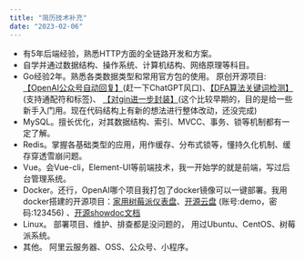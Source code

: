 ```yaml
---
title: "简历技术补充"
date: "2023-02-06"
---
```



- 有5年后端经验，熟悉HTTP方面的全链路开发和方案。
- 自学并通过数据结构、操作系统、计算机结构、网络原理等科目。
- Go经验2年。熟悉各类数据类型和常用官方包的使用。 原创开源项目: [【OpenAI公众号自动回复】](https://github.com/tomatocuke/openai)(赶一下ChatGPT风口)、[【DFA算法关键词检测】](https://github.com/tomatocuke/sieve)(支持通配符和标签)、 [【对gin进一步封装】](https://github.com/tomatocuke/gin-demo)(这个比较早期的，目的是给一些新手入门用。现在代码结构上有新的想法进行整体改动，还没完成)
- MySQL。擅长优化，对其数据结构、索引、MVCC、事务、锁等机制都有一
定了解。
- Redis。掌握各基础类型的应用，用作缓存、分布式锁等，懂持久化机制、缓存穿透雪崩问题。
- Vue。会Vue-cli，Element-UI等前端技术，我一开始学的就是前端，写过后台管理系统。
- Docker。还行，OpenAI哪个项目我打包了docker镜像可以一键部署。我用docker搭建的开源项目：[家用树莓派仪表盘](https://kikia.cc/pi/)、[开源云盘](https://pan.viavia.fun) (账号:demo，密码:123456) 、[开源showdoc文档](https://www.viavia.fun/doc/web/#/1/2)
- Linux。 部署项目、维护、排查都是没问题的， 用过Ubuntu、CentOS、树莓派系统。
- 其他。 阿里云服务器、OSS、公众号、小程序。
